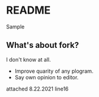 # README
Sample

## What's about fork?
I don't know at all.
- Improve quarity of any plogram.
- Say own opinion to editor.

attached 8.22.2021 line16
